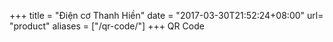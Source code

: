 +++
title = "Điện cơ Thanh Hiền"
date = "2017-03-30T21:52:24+08:00"
url= "product"
aliases = ["/qr-code/"]
+++
QR Code